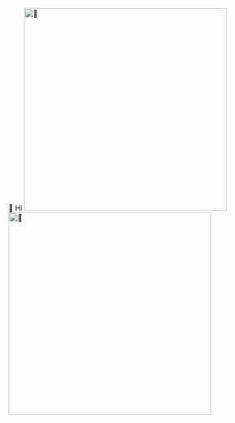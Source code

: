 🐏 Hi
[<img width="400" alt="🐏" src="https://gist.githubusercontent.com/deco-L/b1f7029e6eadc778d9e51cab15c1306b/raw/general.svg">](#)
[<img width="400" alt="🐏" src="https://gist.githubusercontent.com/deco-L/b1f7029e6eadc778d9e51cab15c1306b/raw/achievements.svg">](#)
